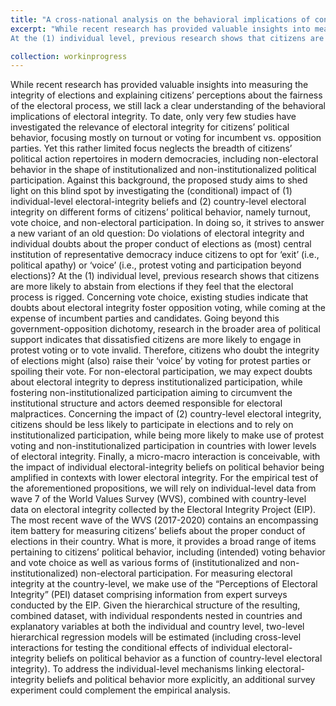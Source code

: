 ```yaml
---
title: "A cross-national analysis on the behavioral implications of contextual-level electoral integrity and individual-level perceptions about the conduct of elections"
excerpt: "While recent research has provided valuable insights into measuring the integrity of elections and explaining citizens’ perceptions about the fairness of the electoral process, we still lack a clear understanding of the behavioral implications of electoral integrity. To date, only very few studies have investigated the relevance of electoral integrity for citizens’ political behavior, focusing mostly on turnout or voting for incumbent vs. opposition parties. Yet this rather limited focus neglects the breadth of citizens’ political action repertoires in modern democracies, including non-electoral behavior in the shape of institutionalized and non-institutionalized political participation. Against this background, the proposed study aims to shed light on this blind spot by investigating the (conditional) impact of (1) individual-level electoral-integrity beliefs and (2) country-level electoral integrity on different forms of citizens’ political behavior, namely turnout, vote choice, and non-electoral participation. In doing so, it strives to answer a new variant of an old question: Do violations of electoral integrity and individual doubts about the proper conduct of elections as (most) central institution of representative democracy induce citizens to opt for ‘exit’ (i.e., political apathy) or ‘voice’ (i.e., protest voting and participation beyond elections)?
At the (1) individual level, previous research shows that citizens are more likely to abstain from elections if they feel that the electoral process is rigged. Concerning vote choice, existing studies indicate that doubts about electoral integrity foster opposition voting, while coming at the expense of incumbent parties and candidates. Going beyond this government-opposition dichotomy, research in the broader area of political support indicates that dissatisfied citizens are more likely to engage in protest voting or to vote invalid. Therefore, citizens who doubt the integrity of elections might (also) raise their ‘voice’ by voting for protest parties or spoiling their vote. For non-electoral participation, we may expect doubts about electoral integrity to depress institutionalized participation, while fostering non-institutionalized participation aiming to circumvent the institutional structure and actors deemed responsible for electoral malpractices. Concerning the impact of (2) country-level electoral integrity, citizens should be less likely to participate in elections and to rely on institutionalized participation, while being more likely to make use of protest voting and non-institutionalized participation in countries with lower levels of electoral integrity. Finally, a micro-macro interaction is conceivable, with the impact of individual electoral-integrity beliefs on political behavior being amplified in contexts with lower electoral integrity. For the empirical test of the aforementioned propositions, we will rely on individual-level data from wave 7 of the World Values Survey (WVS), combined with country-level data on electoral integrity collected by the Electoral Integrity Project (EIP). The most recent wave of the WVS (2017-2020) contains an encompassing item battery for measuring citizens’ beliefs about the proper conduct of elections in their country. What is more, it provides a broad range of items pertaining to citizens’ political behavior, including (intended) voting behavior and vote choice as well as various forms of (institutionalized and non-institutionalized) non-electoral participation. For measuring electoral integrity at the country-level, we make use of the “Perceptions of Electoral Integrity” (PEI) dataset comprising information from expert surveys conducted by the EIP. Given the hierarchical structure of the resulting, combined dataset, with individual respondents nested in countries and explanatory variables at both the individual and country level, two-level hierarchical regression models will be estimated (including cross-level interactions for testing the conditional effects of individual electoral-integrity beliefs on political behavior as a function of country-level electoral integrity). To address the individual-level mechanisms linking electoral-integrity beliefs and political behavior more explicitly, an additional survey experiment could complement the empirical analysis."

collection: workinprogress
---
```


While recent research has provided valuable insights into measuring the integrity of elections and explaining citizens’ perceptions about the fairness of the electoral process, we still lack a clear understanding of the behavioral implications of electoral integrity. To date, only very few studies have investigated the relevance of electoral integrity for citizens’ political behavior, focusing mostly on turnout or voting for incumbent vs. opposition parties. Yet this rather limited focus neglects the breadth of citizens’ political action repertoires in modern democracies, including non-electoral behavior in the shape of institutionalized and non-institutionalized political participation. Against this background, the proposed study aims to shed light on this blind spot by investigating the (conditional) impact of (1) individual-level electoral-integrity beliefs and (2) country-level electoral integrity on different forms of citizens’ political behavior, namely turnout, vote choice, and non-electoral participation. In doing so, it strives to answer a new variant of an old question: Do violations of electoral integrity and individual doubts about the proper conduct of elections as (most) central institution of representative democracy induce citizens to opt for ‘exit’ (i.e., political apathy) or ‘voice’ (i.e., protest voting and participation beyond elections)?
At the (1) individual level, previous research shows that citizens are more likely to abstain from elections if they feel that the electoral process is rigged. Concerning vote choice, existing studies indicate that doubts about electoral integrity foster opposition voting, while coming at the expense of incumbent parties and candidates. Going beyond this government-opposition dichotomy, research in the broader area of political support indicates that dissatisfied citizens are more likely to engage in protest voting or to vote invalid. Therefore, citizens who doubt the integrity of elections might (also) raise their ‘voice’ by voting for protest parties or spoiling their vote. For non-electoral participation, we may expect doubts about electoral integrity to depress institutionalized participation, while fostering non-institutionalized participation aiming to circumvent the institutional structure and actors deemed responsible for electoral malpractices. Concerning the impact of (2) country-level electoral integrity, citizens should be less likely to participate in elections and to rely on institutionalized participation, while being more likely to make use of protest voting and non-institutionalized participation in countries with lower levels of electoral integrity. Finally, a micro-macro interaction is conceivable, with the impact of individual electoral-integrity beliefs on political behavior being amplified in contexts with lower electoral integrity. For the empirical test of the aforementioned propositions, we will rely on individual-level data from wave 7 of the World Values Survey (WVS), combined with country-level data on electoral integrity collected by the Electoral Integrity Project (EIP). The most recent wave of the WVS (2017-2020) contains an encompassing item battery for measuring citizens’ beliefs about the proper conduct of elections in their country. What is more, it provides a broad range of items pertaining to citizens’ political behavior, including (intended) voting behavior and vote choice as well as various forms of (institutionalized and non-institutionalized) non-electoral participation. For measuring electoral integrity at the country-level, we make use of the “Perceptions of Electoral Integrity” (PEI) dataset comprising information from expert surveys conducted by the EIP. Given the hierarchical structure of the resulting, combined dataset, with individual respondents nested in countries and explanatory variables at both the individual and country level, two-level hierarchical regression models will be estimated (including cross-level interactions for testing the conditional effects of individual electoral-integrity beliefs on political behavior as a function of country-level electoral integrity). To address the individual-level mechanisms linking electoral-integrity beliefs and political behavior more explicitly, an additional survey experiment could complement the empirical analysis.
